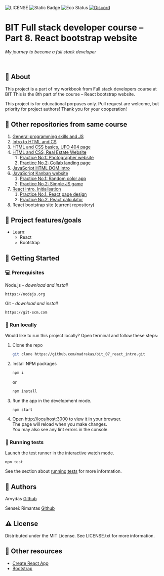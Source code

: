 ![LICENSE](https://img.shields.io/badge/license-MIT-blue.svg?style=flat-square)
![Static Badge](https://img.shields.io/badge/%20Coffe-Free-yellow)
![Eco Status](https://img.shields.io/badge/ECO-Friendly-green.svg)
[![Discord](https://discord.com/api/guilds/571393319201144843/widget.png)](https://discord.gg/dRwW4rw)

# BIT Full stack developer course – Part 8. React bootstrap website

_My journey to become a full stack developer_

<br>

## 🌟 About

This project is a part of my workbook from Full stack developers course at BIT This is the 8th part of the course –  React bootstrap website.

This project is for educational porpuses only. Pull request are welcome, but priority for project authors! Thank you for your cooperation!

## 🧭 Other repositories from same course
1. [General programming skills and JS](https://github.com/madrakas/bit_01_Intro_to_programming_and_JS/)
2. [Intro to HTML and CS](https://github.com/madrakas/bit_02_Intro_to_html/)
3. [HTML and CSS basics, UFO 404 page](https://github.com/madrakas/bit_03_html-ufo)
4. [HTML and CSS,  Real Estate Website](https://github.com/madrakas/bit_04_html_real_estate/)
    1. [Practice No.1: Photographer website](https://github.com/madrakas/bit_04_01_homework_photographer)
    2. [Practice No.2: Collab landing page](https://github.com/madrakas/bit_04_01_homework_colab/)
5. [JavaScript HTML DOM intro](https://github.com/madrakas/bit_05_dom_intro)
6. [JavaScript Kanban website](https://github.com/madrakas/bit_06_js-kanban)
    1. [Practice No.1: Random color app](https://github.com/madrakas/bit_06_01_homework_random_color_app)
    2. [Practice No.2: Simple JS game](https://github.com/madrakas/bit_06_02_homework_simple-game/)
7. [React intro. Initialisation](https://github.com/madrakas/bit_07_react_intro)
    1. [Practice No.1. React page design](https://github.com/madrakas/bit_07_01_homework_simple-react-page-design)
    2. [Practice No.2. React calculator](https://github.com/madrakas/bit_07_02_homework_calculator)
8. React bootstrap site (current repository)

## 🎯 Project features/goals

*   Learn:
    *   React 
    *   Bootstrap
    
## 🧰 Getting Started

### 💻 Prerequisites

Node.js - _download and install_

```
https://nodejs.org
```

Git - _download and install_

```
https://git-scm.com
```
### 🏃 Run locally

Would like to run this project locally? Open terminal and follow these steps:

1. Clone the repo
    ```sh
    git clone https://github.com/madrakas/bit_07_react_intro.git
    ```
2. Install NPM packages
    ```sh
    npm i
    ```
    or
    ```sh
    npm install
    ```
3. Run the app in the development mode.
    ```
    npm start
    ```
4. Open [http://localhost:3000](http://localhost:3000) to view it in your browser.\
   The page will reload when you make changes.\
    You may also see any lint errors in the console.

### 🧪 Running tests

Launch the test runner in the interactive watch mode.
```
npm test
```
See the section about [running tests](https://facebook.github.io/create-react-app/docs/running-tests) for more information.

## 🎅 Authors

Arvydas [Github](https://github.com/madrakas)

Sensei: Rimantas [Github](https://github.com/belauzas)

## ⚠️ License

Distributed under the MIT License. See LICENSE.txt for more information.

## 🔗 Other resources
* [Create React App](https://create-react-app.dev/)
* [Bootstrap](https://getbootstrap.com/docs/5.3/examples/)
